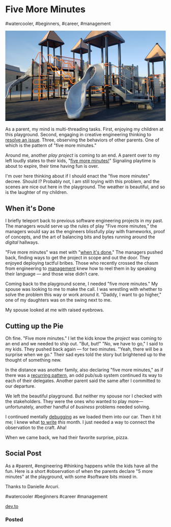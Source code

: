 # Five More Minutes
#watercooler, #beginners, #career, #management

![Photo by Dave Sherrill on Unsplash](images/50-01.jpeg)

As a parent, my mind is multi-threading tasks. First, enjoying my children at this playground. Second, engaging in creative engineering thinking to [resolve an issue](https://dev.to/solidi/what-is-a-software-engineer-anyway-3fb2). Three, observing the behaviors of other parents. One of which is the pattern of "five more minutes."

Around me, another _play project_ is coming to an end. A parent over to my left loudly states to their kids, "[five more minutes!](https://lifehacker.com/what-to-tell-your-kid-instead-of-five-more-minutes-1836058634)" Signaling playtime is about to expire, their time having fun is over.

I'm over here thinking about if I should enact the "five more minutes" decree. Should I? Probably not, I am still toying with this problem, and the scenes are nice out here in the playground. The weather is beautiful, and so is the laughter of my children.

## When it's Done

I briefly teleport back to previous software engineering projects in my past. The managers would serve up the rules of play "Five more minutes," the managers would say as the engineers blissfully play with frameworks, proof of concepts, and the art of balancing bits and bytes running around the _digital_ hallways.

"Five more minutes" was met with "[when it's done.](https://medium.com/super-jump/building-a-popular-half-life-mod-during-the-rise-of-counter-strike-fec6a5b9fd8f?sk=6d1427b3f1d832df06bd5b07aaa456bb)" The managers pushed back, finding ways to get the project in scope and out the door. They enjoyed deploying tactful bribes. Those who recently crossed the chasm from engineering to [management](https://dev.to/solidi/what-is-an-engineering-manager-anyway-4and) knew how to reel them in by speaking their language — and those wise didn’t care.

Coming back to the playground scene, I needed "five more minutes." My spouse was looking to me to make the call. I was wrestling with whether to solve the problem this way or work around it. "Daddy, I want to go higher," one of my daughters was on the swing next to me.

My spouse looked at me with raised eyebrows.

## Cutting up the Pie

Oh fine. "Five more minutes." I let the kids know the _project_ was coming to an end and we needed to ship out. "But, but!" "No, we have to go," I said to my kids. They pushed back again — for two minutes. "Yeah, there will be a surprise when we go." Their sad eyes told the story but brightened up to the thought of something new.

In the distance was another family, also declaring "five more minutes," as if there was a [recurring pattern](https://dev.to/solidi/the-joy-of-collecting-timeless-engineering-posts-5el3), an odd pub/sub system continued its way to each of their delegates. Another parent said the same after I committed to our departure.

We left the beautiful playground. But neither my spouse nor I checked with the stakeholders. They were the ones who wanted to play more—unfortunately, another handful of _business_ problems needed solving.

I continued mentally [debugging](https://dev.to/solidi/short-circuiting-fantastical-debugging-ig3) as we loaded them into our car. Then it hit me; I knew what [to write](https://medium.com/@solidi/the-one-about-blogging-cd9e65a2055b) _this_ month. I just needed a way to connect the observation to the craft. Aha!

When we came back, we had their favorite surprise, pizza.

## Social Post

As a #parent, #engineering #thinking happens while the kids have all the fun. Here is a short #observation of when the parents declare "5 more minutes" at the playground, with some #software bits mixed in.

Thanks to Danielle Arcuri.

#watercooler #beginners #career #management

[dev.to](https://dev.to/solidi/five-more-minutes-5b7d)

### Posted
